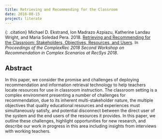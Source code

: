 ```yaml
---
title: Retrieving and Recommending for the Classroom
date: 2018-08-15
project: literate
---
```


{: .citation}
Michael D. Ekstrand, Ion Madrazo Azpiazu, Katherine Landau Wright, and Maria Soledad Pera. 2018. [Retrieving and Recommending for the Classroom: Stakeholders, Objectives, Resources, and Users](#). In <cite>Proceedings of the ComplexRec 2018 Second Workshop on Recommendation in Complex Scenarios at RecSys 2018</cite>.

## Abstract

In this paper, we consider the promise and challenges of deploying recommendation and information retrieval technology to help teachers locate resources for use in classroom instruction. The classroom setting is a complex environment presenting a number of challenges for recommendation, due to its inherent multi-stakeholder nature, the multiple objectives that quality educational resources and experiences must simultaneously satisfy, and potential disconnect between the direct user of the system and the end users of the resources it provides. In this paper, we outline these challenges, highlight opportunities for new research, and describe our work in progress in this area including insights from interviews with working teachers.